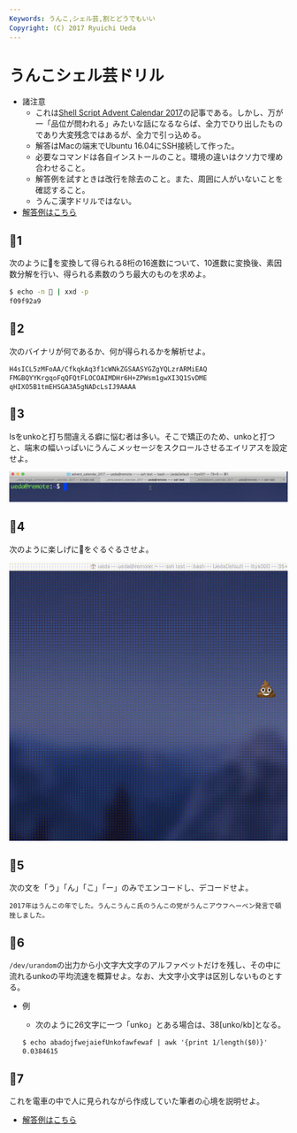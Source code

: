 ```yaml
---
Keywords: うんこ,シェル芸,割とどうでもいい
Copyright: (C) 2017 Ryuichi Ueda
---
```


# うんこシェル芸ドリル

* 諸注意
    * これは[Shell Script Advent Calendar 2017](https://qiita.com/advent-calendar/2017/shellscript)の記事である。しかし、万が一「品位が問われる」みたいな話になるならば、全力でひり出したものであり大変残念ではあるが、全力で引っ込める。
    * 解答はMacの端末でUbuntu 16.04にSSH接続して作った。
    * 必要なコマンドは各自インストールのこと。環境の違いはクソ力で埋め合わせること。
    * 解答例を試すときは改行を除去のこと。また、周囲に人がいないことを確認すること。
    * うんこ漢字ドリルではない。
* [解答例はこちら](/?page=advent_calendar_2017_a)

## 💩1

次のように💩を変換して得られる8桁の16進数について、10進数に変換後、素因数分解を行い、得られる素数のうち最大のものを求めよ。

```bash
$ echo -n 💩 | xxd -p
f09f92a9
```

## 💩2

次のバイナリが何であるか、何が得られるかを解析せよ。

```
H4sICL5zMFoAA/CfkqkAq3f1cWNkZGSAASYGZgYQLzrARMiEAQ
FMGBQYYKrgqoFqQFQtFLOCOAIMDHr6H+ZPWsm1gwXI3Q1SvDME
qHIXO5B1tmEHSGA3A5gNADcLsIJ9AAAA
```

## 💩3

lsをunkoと打ち間違える癖に悩む者は多い。そこで矯正のため、unkoと打つと、端末の幅いっぱいにうんこメッセージをスクロールさせるエイリアスを設定せよ。

<img width="600" src="/pages/advent_calendar_2017/unko_q1.gif" >

## 💩4

次のように楽しげに💩をぐるぐるさせよ。

<img width="600" src="/pages/advent_calendar_2017/unko_q2.gif" >

## 💩5

次の文を「う」「ん」「こ」「ー」のみでエンコードし、デコードせよ。

```
2017年はうんこの年でした。うんこうんこ氏のうんこの党がうんこアウフヘーベン発言で頓挫しました。
```

## 💩6

`/dev/urandom`の出力から小文字大文字のアルファベットだけを残し、その中に流れるunkoの平均流速を概算せよ。なお、大文字小文字は区別しないものとする。

* 例
    * 次のように26文字に一つ「unko」とある場合は、38[unko/kb]となる。

    ```
    $ echo abadojfwejaiefUnkofawfewaf | awk '{print 1/length($0)}'
    0.0384615
    ```

## 💩7 

これを電車の中で人に見られながら作成していた筆者の心境を説明せよ。

* [解答例はこちら](/?page=advent_calendar_2017_a)

